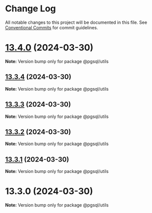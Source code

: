 # Change Log

All notable changes to this project will be documented in this file.
See [Conventional Commits](https://conventionalcommits.org) for commit guidelines.

# [13.4.0](https://github.com/launchql/pgsql-parser/compare/@pgsql/utils@13.3.4...@pgsql/utils@13.4.0) (2024-03-30)

**Note:** Version bump only for package @pgsql/utils





## [13.3.4](https://github.com/launchql/pgsql-parser/compare/@pgsql/utils@13.3.3...@pgsql/utils@13.3.4) (2024-03-30)

**Note:** Version bump only for package @pgsql/utils





## [13.3.3](https://github.com/launchql/pgsql-parser/compare/@pgsql/utils@13.3.2...@pgsql/utils@13.3.3) (2024-03-30)

**Note:** Version bump only for package @pgsql/utils





## [13.3.2](https://github.com/launchql/pgsql-parser/compare/@pgsql/utils@13.3.1...@pgsql/utils@13.3.2) (2024-03-30)

**Note:** Version bump only for package @pgsql/utils





## [13.3.1](https://github.com/launchql/pgsql-parser/compare/@pgsql/utils@13.3.0...@pgsql/utils@13.3.1) (2024-03-30)

**Note:** Version bump only for package @pgsql/utils





# 13.3.0 (2024-03-30)

**Note:** Version bump only for package @pgsql/utils
